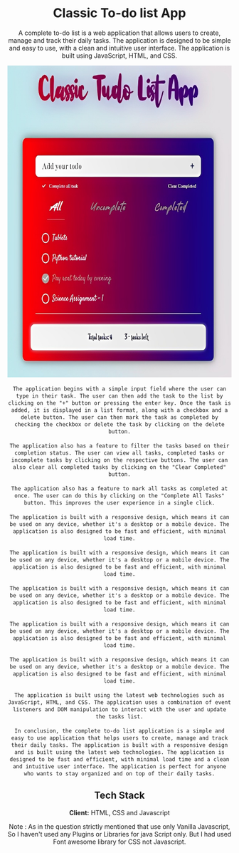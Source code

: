 <body align="center">
<h1 align="center"> <b>Classic To-do list App</b> </h1>

  <p align="center">
    A complete to-do list is a web application that allows users to create, manage and track their daily tasks. The application is designed to be simple and easy to use, with a clean and intuitive user interface. The application is built using JavaScript, HTML, and CSS.
  </p>


<p align="center">
  <img src="https://raw.githubusercontent.com/SunilKumarba2955/Classic-Todolist-App/head/Photo.jpg" alt="Screen Shot" width="700px" height="700px"/>
</p>

    The application begins with a simple input field where the user can type in their task. The user can then add the task to the list by clicking on the "+" button or pressing the enter key. Once the task is added, it is displayed in a list format, along with a checkbox and a delete button. The user can then mark the task as completed by checking the checkbox or delete the task by clicking on the delete button.

    The application also has a feature to filter the tasks based on their completion status. The user can view all tasks, completed tasks or incomplete tasks by clicking on the respective buttons. The user can also clear all completed tasks by clicking on the "Clear Completed" button.

    The application also has a feature to mark all tasks as completed at once. The user can do this by clicking on the "Complete All Tasks" button. This improves the user experience in a single click.

    The application is built with a responsive design, which means it can be used on any device, whether it's a desktop or a mobile device. The application is also designed to be fast and efficient, with minimal load time.

    The application is built with a responsive design, which means it can be used on any device, whether it's a desktop or a mobile device. The application is also designed to be fast and efficient, with minimal load time.

    The application is built with a responsive design, which means it can be used on any device, whether it's a desktop or a mobile device. The application is also designed to be fast and efficient, with minimal load time.

    The application is built with a responsive design, which means it can be used on any device, whether it's a desktop or a mobile device. The application is also designed to be fast and efficient, with minimal load time.

    The application is built with a responsive design, which means it can be used on any device, whether it's a desktop or a mobile device. The application is also designed to be fast and efficient, with minimal load time.

    The application is built using the latest web technologies such as JavaScript, HTML, and CSS. The application uses a combination of event listeners and DOM manipulation to interact with the user and update the tasks list.

    In conclusion, the complete to-do list application is a simple and easy to use application that helps users to create, manage and track their daily tasks. The application is built with a responsive design and is built using the latest web technologies. The application is designed to be fast and efficient, with minimal load time and a clean and intuitive user interface. The application is perfect for anyone who wants to stay organized and on top of their daily tasks.


## Tech Stack

**Client:** HTML, CSS and Javascript
  
Note : As in the question strictly mentioned that use only Vanilla Javascript, So I haven't used any Plugins or Libraries for java Script only. But I had used Font awesome library for CSS not Javascript.
</body>
